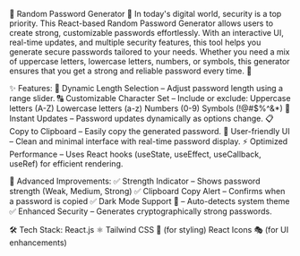 🔐 Random Password Generator 🔑
In today's digital world, security is a top priority. This React-based Random Password Generator allows users to create strong, customizable passwords effortlessly. With an interactive UI, real-time updates, and multiple security features, this tool helps you generate secure passwords tailored to your needs. Whether you need a mix of uppercase letters, lowercase letters, numbers, or symbols, this generator ensures that you get a strong and reliable password every time. 🚀


✨ Features:
📏 Dynamic Length Selection – Adjust password length using a range slider.
🔠 Customizable Character Set – Include or exclude:
    Uppercase letters (A-Z)
    Lowercase letters (a-z)
    Numbers (0-9)
    Symbols (!@#$%^&*)
🔄 Instant Updates – Password updates dynamically as options change.
📋 Copy to Clipboard – Easily copy the generated password.
🎨 User-friendly UI – Clean and minimal interface with real-time password display.
⚡ Optimized Performance – Uses React hooks (useState, useEffect, useCallback, useRef) for efficient rendering.

🚀 Advanced Improvements:
✅ Strength Indicator – Shows password strength (Weak, Medium, Strong)
✅ Clipboard Copy Alert – Confirms when a password is copied
✅ Dark Mode Support 🌙 – Auto-detects system theme
✅ Enhanced Security – Generates cryptographically strong passwords.

🛠 Tech Stack:
React.js ⚛️
Tailwind CSS 🎨 (for styling)
React Icons 🎭 (for UI enhancements)
